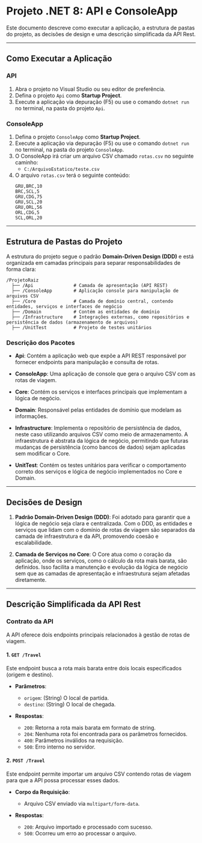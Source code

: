 ﻿# Projeto .NET 8: API e ConsoleApp

Este documento descreve como executar a aplicação, a estrutura de pastas do projeto, as decisões de design e uma descrição simplificada da API Rest.

---

## Como Executar a Aplicação

### API

1. Abra o projeto no Visual Studio ou seu editor de preferência.
2. Defina o projeto `Api` como **Startup Project**.
3. Execute a aplicação via depuração (F5) ou use o comando `dotnet run` no terminal, na pasta do projeto `Api`.

### ConsoleApp

1. Defina o projeto `ConsoleApp` como **Startup Project**.
2. Execute a aplicação via depuração (F5) ou use o comando `dotnet run` no terminal, na pasta do projeto `ConsoleApp`.
3. O ConsoleApp irá criar um arquivo CSV chamado `rotas.csv` no seguinte caminho:
   - `C:/ArquivoEstatico/teste.csv`
4. O arquivo `rotas.csv` terá o seguinte conteúdo:
    ```
    GRU,BRC,10
    BRC,SCL,5
    GRU,CDG,75
    GRU,SCL,20
    GRU,ORL,56
    ORL,CDG,5
    SCL,ORL,20
    ```

---

## Estrutura de Pastas do Projeto

A estrutura do projeto segue o padrão **Domain-Driven Design (DDD)** e está organizada em camadas principais para separar responsabilidades de forma clara:

```text
/ProjetoRaiz
  ├── /Api               # Camada de apresentação (API REST)
  ├── /ConsoleApp        # Aplicação console para manipulação de arquivos CSV
  ├── /Core              # Camada de domínio central, contendo entidades, serviços e interfaces de negócio
  ├── /Domain            # Contém as entidades de domínio
  ├── /Infrastructure    # Integrações externas, como repositórios e persistência de dados (armazenamento de arquivos)
  ├── /UnitTest          # Projeto de testes unitários
```

### Descrição dos Pacotes

- **Api**: Contém a aplicação web que expõe a API REST responsável por fornecer endpoints para manipulação e consulta de rotas.
  
- **ConsoleApp**: Uma aplicação de console que gera o arquivo CSV com as rotas de viagem. 

- **Core**: Contém os serviços e interfaces principais que implementam a lógica de negócio.

- **Domain**: Responsável pelas entidades de domínio que modelam as informações.

- **Infrastructure**: Implementa o repositório de persistência de dados, neste caso utilizando arquivos CSV como meio de armazenamento. A infraestrutura é abstrata da lógica de negócio, permitindo que futuras mudanças de persistência (como bancos de dados) sejam aplicadas sem modificar o Core.

- **UnitTest**: Contém os testes unitários para verificar o comportamento correto dos serviços e lógica de negócio implementados no Core e Domain.

---

## Decisões de Design

1. **Padrão Domain-Driven Design (DDD)**: Foi adotado para garantir que a lógica de negócio seja clara e centralizada. Com o DDD, as entidades e serviços que lidam com o domínio de rotas de viagem são separados da camada de infraestrutura e da API, promovendo coesão e escalabilidade.

2. **Camada de Serviços no Core**: O Core atua como o coração da aplicação, onde os serviços, como o cálculo da rota mais barata, são definidos. Isso facilita a manutenção e evolução da lógica de negócio sem que as camadas de apresentação e infraestrutura sejam afetadas diretamente.

---

## Descrição Simplificada da API Rest

### Contrato da API

A API oferece dois endpoints principais relacionados à gestão de rotas de viagem.

#### 1. `GET /Travel`
Este endpoint busca a rota mais barata entre dois locais especificados (origem e destino).

- **Parâmetros**:
  - `origem`: (String) O local de partida.
  - `destino`: (String) O local de chegada.

- **Respostas**:
  - `200`: Retorna a rota mais barata em formato de string.
  - `204`: Nenhuma rota foi encontrada para os parâmetros fornecidos.
  - `400`: Parâmetros inválidos na requisição.
  - `500`: Erro interno no servidor.

#### 2. `POST /Travel`
Este endpoint permite importar um arquivo CSV contendo rotas de viagem para que a API possa processar esses dados.

- **Corpo da Requisição**:
  - Arquivo CSV enviado via `multipart/form-data`.

- **Respostas**:
  - `200`: Arquivo importado e processado com sucesso.
  - `500`: Ocorreu um erro ao processar o arquivo.
